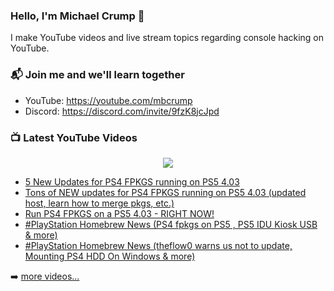 ### Hello, I'm Michael Crump 👋

I make YouTube videos and live stream topics regarding console hacking on YouTube. 

### 📬 Join me and we'll learn together

- YouTube: https://youtube.com/mbcrump
- Discord: https://discord.com/invite/9fzK8jcJpd

### 📺 Latest YouTube Videos

<div align="center">

[<img src="https://img.shields.io/badge/-Subscribe-red?style=for-the-badge&logo=youtube&logoColor=white"/>](https://www.youtube.com/c/mbcrump?sub_confirmation=1)

</div>

<!-- YOUTUBE:START -->
- [5 New Updates for PS4 FPKGS running on PS5 4.03](https://www.youtube.com/watch?v=Dj3yPayhS7Q)
- [Tons of NEW updates for PS4 FPKGS running on PS5 4.03 &lpar;updated host, learn how to merge pkgs, etc.&rpar;](https://www.youtube.com/watch?v=GB1Rxh3mlVE)
- [Run PS4 FPKGS on a PS5 4.03 - RIGHT NOW!](https://www.youtube.com/watch?v=8-vuFoAi60g)
- [#PlayStation Homebrew News &lpar;PS4 fpkgs on PS5 , PS5 IDU Kiosk USB &amp; more&rpar;](https://www.youtube.com/watch?v=j8geZpPAqYs)
- [#PlayStation Homebrew News &lpar;theflow0 warns us not to update, Mounting PS4 HDD On Windows &amp; more&rpar;](https://www.youtube.com/watch?v=aJB_y_6Nbyo)
<!-- YOUTUBE:END -->

➡️ [more videos...](https://youtube.com/mbcrump)


